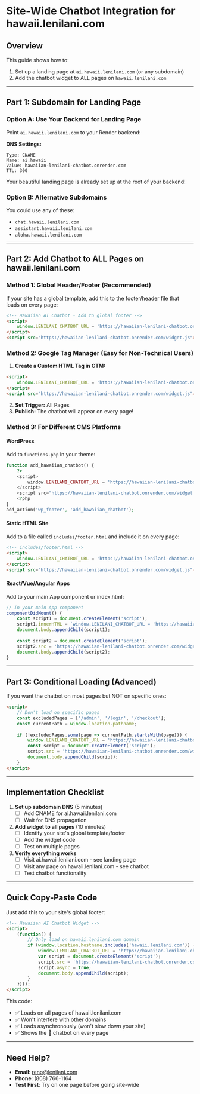# Site-Wide Chatbot Integration for hawaii.lenilani.com

## Overview
This guide shows how to:
1. Set up a landing page at `ai.hawaii.lenilani.com` (or any subdomain)
2. Add the chatbot widget to ALL pages on `hawaii.lenilani.com`

---

## Part 1: Subdomain for Landing Page

### Option A: Use Your Backend for Landing Page
Point `ai.hawaii.lenilani.com` to your Render backend:

**DNS Settings:**
```
Type: CNAME
Name: ai.hawaii
Value: hawaiian-lenilani-chatbot.onrender.com
TTL: 300
```

Your beautiful landing page is already set up at the root of your backend!

### Option B: Alternative Subdomains
You could use any of these:
- `chat.hawaii.lenilani.com`
- `assistant.hawaii.lenilani.com`
- `aloha.hawaii.lenilani.com`

---

## Part 2: Add Chatbot to ALL Pages on hawaii.lenilani.com

### Method 1: Global Header/Footer (Recommended)

If your site has a global template, add this to the footer/header file that loads on every page:

```html
<!-- Hawaiian AI Chatbot - Add to global footer -->
<script>
    window.LENILANI_CHATBOT_URL = 'https://hawaiian-lenilani-chatbot.onrender.com';
</script>
<script src="https://hawaiian-lenilani-chatbot.onrender.com/widget.js"></script>
```

### Method 2: Google Tag Manager (Easy for Non-Technical Users)

1. **Create a Custom HTML Tag in GTM:**
```html
<script>
    window.LENILANI_CHATBOT_URL = 'https://hawaiian-lenilani-chatbot.onrender.com';
</script>
<script src="https://hawaiian-lenilani-chatbot.onrender.com/widget.js"></script>
```

2. **Set Trigger:** All Pages
3. **Publish:** The chatbot will appear on every page!

### Method 3: For Different CMS Platforms

#### WordPress
Add to `functions.php` in your theme:
```php
function add_hawaiian_chatbot() {
    ?>
    <script>
        window.LENILANI_CHATBOT_URL = 'https://hawaiian-lenilani-chatbot.onrender.com';
    </script>
    <script src="https://hawaiian-lenilani-chatbot.onrender.com/widget.js"></script>
    <?php
}
add_action('wp_footer', 'add_hawaiian_chatbot');
```

#### Static HTML Site
Add to a file called `includes/footer.html` and include it on every page:
```html
<!-- includes/footer.html -->
<script>
    window.LENILANI_CHATBOT_URL = 'https://hawaiian-lenilani-chatbot.onrender.com';
</script>
<script src="https://hawaiian-lenilani-chatbot.onrender.com/widget.js"></script>
```

#### React/Vue/Angular Apps
Add to your main App component or index.html:
```javascript
// In your main App component
componentDidMount() {
    const script1 = document.createElement('script');
    script1.innerHTML = `window.LENILANI_CHATBOT_URL = 'https://hawaiian-lenilani-chatbot.onrender.com';`;
    document.body.appendChild(script1);
    
    const script2 = document.createElement('script');
    script2.src = 'https://hawaiian-lenilani-chatbot.onrender.com/widget.js';
    document.body.appendChild(script2);
}
```

---

## Part 3: Conditional Loading (Advanced)

If you want the chatbot on most pages but NOT on specific ones:

```html
<script>
    // Don't load on specific pages
    const excludedPages = ['/admin', '/login', '/checkout'];
    const currentPath = window.location.pathname;
    
    if (!excludedPages.some(page => currentPath.startsWith(page))) {
        window.LENILANI_CHATBOT_URL = 'https://hawaiian-lenilani-chatbot.onrender.com';
        const script = document.createElement('script');
        script.src = 'https://hawaiian-lenilani-chatbot.onrender.com/widget.js';
        document.body.appendChild(script);
    }
</script>
```

---

## Implementation Checklist

1. **Set up subdomain DNS** (5 minutes)
   - [ ] Add CNAME for ai.hawaii.lenilani.com
   - [ ] Wait for DNS propagation

2. **Add widget to all pages** (10 minutes)
   - [ ] Identify your site's global template/footer
   - [ ] Add the widget code
   - [ ] Test on multiple pages

3. **Verify everything works**
   - [ ] Visit ai.hawaii.lenilani.com - see landing page
   - [ ] Visit any page on hawaii.lenilani.com - see chatbot
   - [ ] Test chatbot functionality

---

## Quick Copy-Paste Code

Just add this to your site's global footer:

```html
<!-- Hawaiian AI Chatbot Widget -->
<script>
    (function() {
        // Only load on hawaii.lenilani.com domain
        if (window.location.hostname.includes('hawaii.lenilani.com')) {
            window.LENILANI_CHATBOT_URL = 'https://hawaiian-lenilani-chatbot.onrender.com';
            var script = document.createElement('script');
            script.src = 'https://hawaiian-lenilani-chatbot.onrender.com/widget.js';
            script.async = true;
            document.body.appendChild(script);
        }
    })();
</script>
```

This code:
- ✅ Loads on all pages of hawaii.lenilani.com
- ✅ Won't interfere with other domains
- ✅ Loads asynchronously (won't slow down your site)
- ✅ Shows the 🌺 chatbot on every page

---

## Need Help?

- **Email**: reno@lenilani.com
- **Phone**: (808) 766-1164
- **Test First**: Try on one page before going site-wide